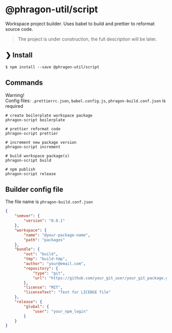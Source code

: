 # @phragon-util/script

Workspace project builder.
Uses babel to build and prettier to reformat source code.

> The project is under construction, the full description will be later.

## ❯ Install

```
$ npm install --save @phragon-util/script
```

## Commands

Warning!\
Config files: `.prettierrc.json`, `babel.config.js`, `phragon-build.conf.json` is required

```shell
# create boilerplate workspace package
phragon-script boilerplate

# prettier reformat code
phragon-script prettier

# increment new package version
phragon-script increment

# build workspace package(s)
phragon-script build

# npm publish
phragon-script release
```

## Builder config file

The file name is `phragon-build.conf.json`

```json
{
	"semver": {
		"version": "0.0.1"
	},
	"workspace": {
		"name": "@your-package-name",
		"path": "packages"
	},
	"bundle": {
		"out": "build",
		"tmp": "build-tmp",
		"author": "your@email.com",
		"repository": {
			"type": "git",
			"url": "https://github.com/your_git_user/your_git_package.git"
		},
		"license": "MIT",
		"licenseText": "Text for LICENSE file"
	},
	"release": {
		"global": {
			"user": "your_npm_login"
		}
	}
}
```
